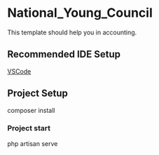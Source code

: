 # National_Young_Council

This template should help you in accounting.

## Recommended IDE Setup

[VSCode](https://code.visualstudio.com/) 


## Project Setup

composer install

### Project start

php artisan serve
